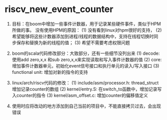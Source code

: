 # riscv_new_event_counter
 
1. 目标：在boom中增加一些事件计数器，用于记录某些硬件事件，类似于HPM所做的事。
   没有使用HPM的原因：
   (1) 没有看到linux对hpm很好的支持，
   (2) 希望能够将这些计数器添加到进程/线程的数据结构中，支持在线程切换时同步保存和替换为新的线程的值；
   (3) 希望不需要考虑权限问题

2. boom的scala代码修改部分：大致部分，还有一些细节没列出来
   (1) decode: 使用add zero,x,x 和sub zero,x,x来实现读取和写入事件计数器的值
   (2) core: 增加事件计数器单元，初始化event信号接口和执行单元的读入/写入接口
   (3) functional unit: 增加对新的指令的支持

3. linux/arch/riscv代码的修改：
    (1) include/asm/processor.h: thread_struct增加记录counter的数组
    (2) kernel/entry.S: 在switch_to函数中，增加记录写入counter的指令
    (3) kernel/asm_offset.c: 增加counter的偏移值定义

4. 使用时应将改动的地方添加到自己当前的项目中，不能直接拷贝过去，会出现错误